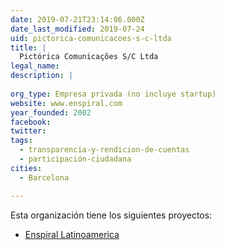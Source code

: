 ```yaml
---
date: 2019-07-21T23:14:06.000Z
date_last_modified: 2019-07-24
uid: pictorica-comunicacoes-s-c-ltda
title: |
  Pictórica Comunicações S/C Ltda
legal_name: 
description: |
  
org_type: Empresa privada (no incluye startup)
website: www.enspiral.com
year_founded: 2002
facebook: 
twitter: 
tags:
  - transparencia-y-rendicion-de-cuentas
  - participación-ciudadana
cities: 
  - Barcelona

---
```


Esta organización tiene los siguientes proyectos:

- [Enspiral Latinoamerica](/proyectos/enspiral-latinoamerica)
